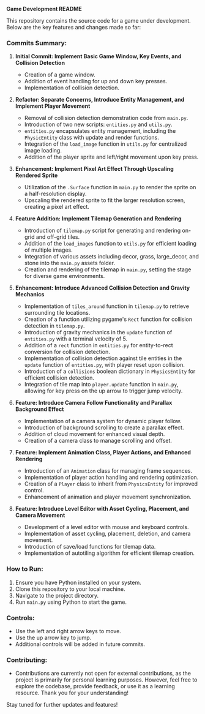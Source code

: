**Game Development README**

This repository contains the source code for a game under development. Below are the key features and changes made so far:

### Commits Summary:

1. **Initial Commit: Implement Basic Game Window, Key Events, and Collision Detection**
   - Creation of a game window.
   - Addition of event handling for up and down key presses.
   - Implementation of collision detection.

2. **Refactor: Separate Concerns, Introduce Entity Management, and Implement Player Movement**
   - Removal of collision detection demonstration code from `main.py`.
   - Introduction of two new scripts: `entities.py` and `utils.py`.
   - `entities.py` encapsulates entity management, including the `PhysicEntity` class with update and render functions.
   - Integration of the `load_image` function in `utils.py` for centralized image loading.
   - Addition of the player sprite and left/right movement upon key press.

3. **Enhancement: Implement Pixel Art Effect Through Upscaling Rendered Sprite**
   - Utilization of the `.Surface` function in `main.py` to render the sprite on a half-resolution display.
   - Upscaling the rendered sprite to fit the larger resolution screen, creating a pixel art effect.

4. **Feature Addition: Implement Tilemap Generation and Rendering**
   - Introduction of `tilemap.py` script for generating and rendering on-grid and off-grid tiles.
   - Addition of the `load_images` function to `utils.py` for efficient loading of multiple images.
   - Integration of various assets including decor, grass, large_decor, and stone into the `main.py` assets folder.
   - Creation and rendering of the tilemap in `main.py`, setting the stage for diverse game environments.

5. **Enhancement: Introduce Advanced Collision Detection and Gravity Mechanics**
   - Implementation of `tiles_around` function in `tilemap.py` to retrieve surrounding tile locations.
   - Creation of a function utilizing pygame's `Rect` function for collision detection in `tilemap.py`.
   - Introduction of gravity mechanics in the `update` function of `entities.py` with a terminal velocity of 5.
   - Addition of a `rect` function in `entities.py` for entity-to-rect conversion for collision detection.
   - Implementation of collision detection against tile entities in the `update` function of `entities.py`, with player reset upon collision.
   - Introduction of a `collisions` boolean dictionary in `PhysicsEntity` for efficient collision detection.
   - Integration of tile map into `player.update` function in `main.py`, allowing for key press on the up arrow to trigger jump velocity.

6. **Feature: Introduce Camera Follow Functionality and Parallax Background Effect**
   - Implementation of a camera system for dynamic player follow.
   - Introduction of background scrolling to create a parallax effect.
   - Addition of cloud movement for enhanced visual depth.
   - Creation of a camera class to manage scrolling and offset.

7. **Feature: Implement Animation Class, Player Actions, and Enhanced Rendering**
   - Introduction of an `Animation` class for managing frame sequences.
   - Implementation of player action handling and rendering optimization.
   - Creation of a `Player` class to inherit from `PhysicsEntity` for improved control.
   - Enhancement of animation and player movement synchronization.

8. **Feature: Introduce Level Editor with Asset Cycling, Placement, and Camera Movement**
   - Development of a level editor with mouse and keyboard controls.
   - Implementation of asset cycling, placement, deletion, and camera movement.
   - Introduction of save/load functions for tilemap data.
   - Implementation of autotiling algorithm for efficient tilemap creation.


### How to Run:
1. Ensure you have Python installed on your system.
2. Clone this repository to your local machine.
3. Navigate to the project directory.
4. Run `main.py` using Python to start the game.

### Controls:
- Use the left and right arrow keys to move.
- Use the up arrow key to jump.
- Additional controls will be added in future commits.

### Contributing:
- Contributions are currently not open for external contributions, as the project is primarily for personal learning purposes. However, feel free to explore the codebase, provide feedback, or use it as a learning resource. Thank you for your understanding!

Stay tuned for further updates and features!
